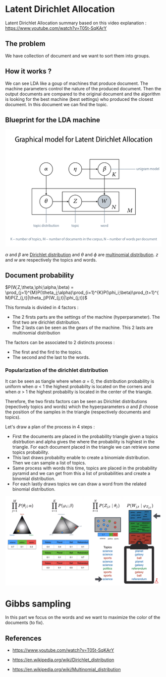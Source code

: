# Latent Dirichlet Allocation

Latent Dirichlet Allocation summary based on this video explanation : https://www.youtube.com/watch?v=T05t-SqKArY

## The problem

We have collection of document and we want to sort them into groups.

## How it works ?

We can see LDA like a goup of machines that produce document. The machine parameters control the nature of the produced document. Then the output documents are compared to the original document and the algorithm is looking for the best machine (best settings) who produced the closest document. In this document we can find the topic.

## Blueprint for the LDA machine

![LDA machine blueprint](img/LDA_machine_blueprint.png)

$\alpha$ and $\beta$ are [Dirichlet distribution](https://en.wikipedia.org/wiki/Dirichlet_distribution) and $\theta$ and $\phi$ are [multinomial distribution](https://en.wikipedia.org/wiki/Multinomial_distribution). $z$ and $w$ are respectively the topics and words.

## Document probability

$P(W,Z,\theta,\phi;\alpha,\beta) = \prod_{j=1}^{M}P(\theta_j;\alpha)\prod_{i=1}^{K}P(\phi_i;\beta)\prod_{t=1}^{M}P(Z_{j,t}|\theta_j)P(W_{j,t}|\phi_{j,t})$

This formula is divided in 4 factors :

- The 2 firsts parts are the settings of the machine (hyperparameter). The first two are dirichlet distribution.
- The 2 lasts can be seen as the gears of the machine. This 2 lasts are multinomial distribution

The factors can be associated to 2 distincts process :

- The first and the fird to the topics.
- The second and the last to the words.

### Popularization of the dirichlet distribution
 
It can be seen as tiangle where when $\alpha$ = 0, the distribution probability is uniform when $\alpha$ < 1 the highest probabilty is located on the corners and when $\alpha$ > 1 the highest probabilty is located in the center of the triangle.

Therefore, the two firsts factors can be seen as Dirichlet distributions (repectively topics and words) which the hyperparameters $\alpha$ and $\beta$ choose the position of the samples in the triangle (respectively documents and topics). 

Let's draw a plan of the process in 4 steps :

- First the documents are placed in the probability triangle given a topics distrbution and alpha gives the where the probability is highiest in the triangle. For each document placed in the triangle we can retrieve some topics probability.
- This last draws probabilty enable to create a binomiale distribution. Then we can sample a list of topics.
- Same process with words this time, topics are placed in the probability pyramid and we can get from this a list of probabilities and create a binomial distribution.
- For each lastly draws topics we can draw a word from the related binomial distribution.

![distribution schema](img/distribution_schema.png)


# Gibbs sampling

In this part we focus on the words and we want to maximize the color of the documents (to fix).

## References

- https://www.youtube.com/watch?v=T05t-SqKArY

- https://en.wikipedia.org/wiki/Dirichlet_distribution

- https://en.wikipedia.org/wiki/Multinomial_distribution